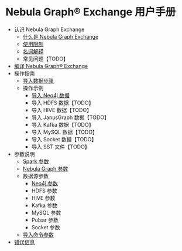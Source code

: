 # Nebula Graph&reg; Exchange 用户手册

- 认识 Nebula Graph Exchange
  - [什么是 Nebula Graph Exchange](about-exchange/ex-ug-what-is-exchange.md)
  - [使用限制](about-exchange/ex-ug-limitations.md)
  - [名词解释](about-exchange/ex-ug-terms.md)
  - 常见问题【TODO】
- [编译 Nebula Graph&reg; Exchange](ex-ug-compile.md)
- 操作指南
  - [导入数据步骤](use-exchange/ex-ug-import-steps.md)
  - 操作示例
    - [导入 Neo4j 数据](use-exchange/ex-ug-import-from-neo4j.md)
    - 导入 HDFS 数据【TODO】
    - 导入 HIVE 数据【TODO】
    - 导入 JanusGraph 数据【TODO】
    - 导入 Kafka 数据【TODO】
    - 导入 MySQL 数据【TODO】
    - 导入 Socket 数据【TODO】
    - 导入 SST 文件【TODO】
- 参数说明
  - [Spark 参数](parameter-reference/ex-ug-paras-spark.md)
  - [Nebula Graph 参数](parameter-reference/ex-ug-paras-nebulagraph.md)
  - 数据源参数
    - [Neo4j 参数](parameter-reference/ex-ug-paras-neo4j.md)
    - HDFS 参数
    - HIVE 参数
    - Kafka 参数
    - MySQL 参数
    - Pulsar 参数
    - Socket 参数
  - [导入命令参数](parameter-reference/ex-ug-para-import-command.md)
- [错误信息](parameter-reference/ex-ug-error-message.md)
